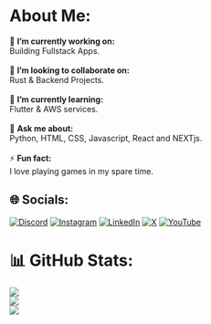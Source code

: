 # About Me:
🔭 **I’m currently working on:**  <br>Building Fullstack Apps.<br><br>👯 **I’m looking to collaborate on:**  <br>Rust & Backend Projects.<br><br>🌱 **I’m currently learning:**  <br>Flutter & AWS services.<br><br>💬 **Ask me about:**  <br>Python, HTML, CSS, Javascript, React and NEXTjs. <br><br>⚡ **Fun fact:**  <br>I love playing games in my spare time.


## 🌐 Socials:
[![Discord](https://img.shields.io/badge/Discord-%237289DA.svg?logo=discord&logoColor=white)](https://discord.gg/meDnnKwV9Y) [![Instagram](https://img.shields.io/badge/Instagram-%23E4405F.svg?logo=Instagram&logoColor=white)](https://instagram.com/devvv1804) [![LinkedIn](https://img.shields.io/badge/LinkedIn-%230077B5.svg?logo=linkedin&logoColor=white)](https://linkedin.com/in/devvv1804/) [![X](https://img.shields.io/badge/X-black.svg?logo=X&logoColor=white)](https://x.com/ImDevMytho) [![YouTube](https://img.shields.io/badge/YouTube-%23FF0000.svg?logo=YouTube&logoColor=white)](https://youtube.com/@devvv1804) 


# 📊 GitHub Stats:
![](https://github-readme-stats.vercel.app/api?username=DevMytho&theme=dark&hide_border=false&include_all_commits=true&count_private=true)<br/>
![](https://github-readme-streak-stats.herokuapp.com/?user=DevMytho&theme=dark&hide_border=false)<br/>
![](https://github-readme-stats.vercel.app/api/top-langs/?username=DevMytho&theme=dark&hide_border=false&include_all_commits=true&count_private=true&layout=compact)


  
<!-- Proudly created with GPRM ( https://gprm.itsvg.in ) -->
